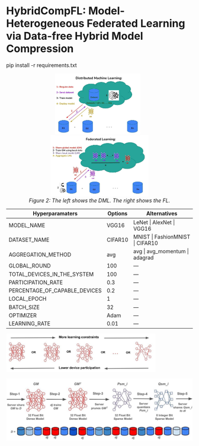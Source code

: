 # HybridCompFL: Model-Heterogeneous Federated Learning via Data-free Hybrid Model Compression



pip install -r requirements.txt




<p align="center">
  <img src="figures/DML.jpeg" alt="Static Diagram" width="45.5%" style="max-width: 100%; height: auto; margin-right: 2%;">
  <img src="figures/FL.jpeg" alt="Animated Demo" width="52.3%" style="max-width: 100%; height: auto;">
  <em>  <br><be> Figure 2: The left shows the DML. The right shows the FL. </em>
</p>


| Hyperparamaters                  | Options   | Alternatives                               |
|----------------------------------|-----------|--------------------------------------------|
| MODEL_NAME                       | VGG16     | LeNet \| AlexNet \| VGG16                  |
| DATASET_NAME                     | CIFAR10   | MNIST \| FashionMNIST \| CIFAR10           |
| AGGREGATION_METHOD               | avg       | avg \| avg_momentum \| adagrad             |
| GLOBAL_ROUND                     | 100       | —                                          |
| TOTAL_DEVICES_IN_THE_SYSTEM      | 100       | —                                          |
| PARTICIPATION_RATE               | 0.3       | —                                          |
| PERCENTAGE_OF_CAPABLE_DEVICES    | 0.2       | —                                          |
| LOCAL_EPOCH                      | 1         | —                                          |
| BATCH_SIZE                       | 32        | —                                          |
| OPTIMIZER                        | Adam      | —                                          |
| LEARNING_RATE                    | 0.01      | —                                          |




<img src="figures/model_selection.jpeg" alt="Model Selection" width="80%"/>



![HybridCompFL](figures/HybridCompFL.jpeg)
